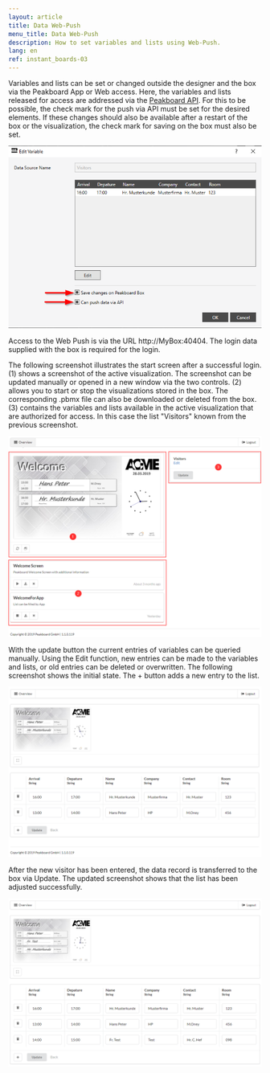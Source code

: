 ```yaml
---
layout: article
title: Data Web-Push
menu_title: Data Web-Push
description: How to set variables and lists using Web-Push.
lang: en
ref: instant_boards-03
---
```


Variables and lists can be set or changed outside the designer and the box via the Peakboard App or Web access.
Here, the variables and lists released for access are addressed via the [Peakboard API](/misc/07-en-API.html).
For this to be possible, the check mark for the push via API must be set for the desired elements.
If these changes should also be available after a restart of the box or the visualization, the check mark for saving on the box must also be set.

![image1](\assets\images\instant_boards\web\img0.png)

Access to the Web Push is via the URL http://MyBox:40404. 
The login data supplied with the box is required for the login.

The following screenshot illustrates the start screen after a successful login.
(1) shows a screenshot of the active visualization. The screenshot can be updated manually or opened in a new window via the two controls.
(2) allows you to start or stop the visualizations stored in the box. The corresponding .pbmx file can also be downloaded or deleted from the box.
(3) contains the variables and lists available in the active visualization that are authorized for access. In this case the list "Visitors" known from the previous screenshot.

![image1](\assets\images\instant_boards\web\img1.png)

With the update button the current entries of variables can be queried manually.
Using the Edit function, new entries can be made to the variables and lists, or old entries can be deleted or overwritten.
The following screenshot shows the initial state.
The + button adds a new entry to the list.

![image1](\assets\images\instant_boards\web\img2.png)

After the new visitor has been entered, the data record is transferred to the box via Update.
The updated screenshot shows that the list has been adjusted successfully.

![image1](\assets\images\instant_boards\web\img3.png)